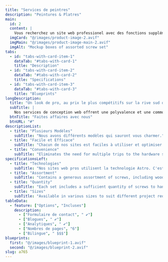 ```yaml
---
title: "Services de peintres"
description: "Peintures & Platres" 
main:
  id: 2
  content: |
    Vous recherchez un site web professionel avec des fonctions supplémentaires et un look unique? Cette offre est pour vous et saura vous comblez.
  imgCard: "@/images/product-image-2.avif"
  imgMain: "@/images/product-image-main-2.avif"
  imgAlt: "Mockup boxes of assorted screw set"
tabs:
  - id: "tabs-with-card-item-1"
    dataTab: "#tabs-with-card-1"
    title: "Description"
  - id: "tabs-with-card-item-2"
    dataTab: "#tabs-with-card-2"
    title: "Specifications"
  - id: "tabs-with-card-item-3"
    dataTab: "#tabs-with-card-3"
    title: "Blueprints"
longDescription:
  title: "Un look de pro, au prix le plus compétitifs sur la rive sud de montréal."
  subTitle: |
    Nos services de conception web offrent une polyvalence et une commodité inégalées, faisant d'eux le choix parfait tant pour les amateurs de DIY que pour les professionnels. Avec une large sélection d'options de design, vous aurez toujours les bons outils et fonctionnalités pour donner vie à votre vision numérique.
  btnTitle: "Faites affaires avec nous"
  btnURL: "#"
descriptionList:
  - title: "Plusieurs Modèles"
    subTitle: "Nous avons différents modèles qui sauront vous charmer."
  - title: "Facile et Efficace"
    subTitle: "Chacun de nos sites est faciles à utiliser et optimiser pour aider votre entreprise."
  - title: "Convenience"
    subTitle: "Eliminates the need for multiple trips to the hardware store, saving time and effort on your projects."
specificationsLeft:
  - title: "Technologies"
    subTitle: "Nos sites web pros utilisent la technologie Astro. C'est une plateforme qui offre la meilleure performance sur le marché et saura charmer vos clients ainsi que vos moteurs de recherches."
  - title: "Assortment"
    subTitle: "Contains a generous assortment of screws, including wood screws, machine screws, and sheet metal screws."
  - title: "Quantity"
    subTitle: "Each set includes a sufficient quantity of screws to handle a wide range of projects and tasks."
  - title: "Sizes"
    subTitle: "Available in various sizes to suit different project requirements, ensuring compatibility and versatility."
tableData:
  - feature: ["Options", "Incluses"]
    description:
      - ["Formulaire de contact", " ✔"]
      - ["Blogues", " ✔"]
      - ["Analytiques", " ✔"]
      - ["Nombres de pages", "6"]
      - ["Bilingue", " $$$"]
blueprints:
  first: "@/images/blueprint-1.avif"
  second: "@/images/blueprint-2.avif"
slug: a765  
---
```

